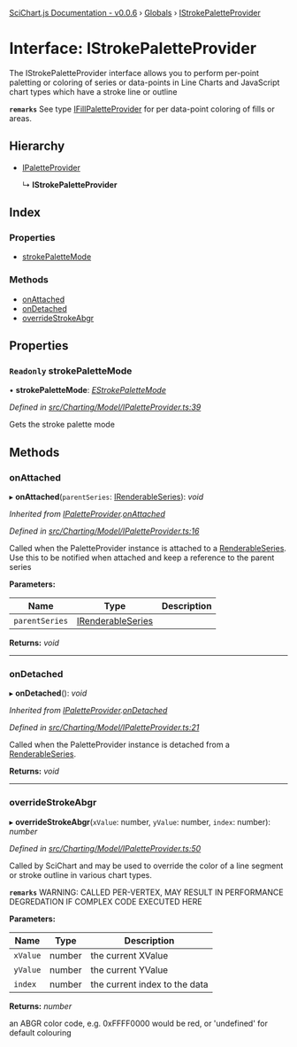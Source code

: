 [SciChart.js Documentation - v0.0.6](../README.md) › [Globals](../globals.md) › [IStrokePaletteProvider](istrokepaletteprovider.md)

# Interface: IStrokePaletteProvider

The IStrokePaletteProvider interface allows you to perform per-point paletting or coloring of series or data-points
in Line Charts and JavaScript chart types which have a stroke line or outline

**`remarks`** 
See type [IFillPaletteProvider](ifillpaletteprovider.md) for per data-point coloring of fills or areas.

## Hierarchy

* [IPaletteProvider](ipaletteprovider.md)

  ↳ **IStrokePaletteProvider**

## Index

### Properties

* [strokePaletteMode](istrokepaletteprovider.md#readonly-strokepalettemode)

### Methods

* [onAttached](istrokepaletteprovider.md#onattached)
* [onDetached](istrokepaletteprovider.md#ondetached)
* [overrideStrokeAbgr](istrokepaletteprovider.md#overridestrokeabgr)

## Properties

### `Readonly` strokePaletteMode

• **strokePaletteMode**: *[EStrokePaletteMode](../enums/estrokepalettemode.md)*

*Defined in [src/Charting/Model/IPaletteProvider.ts:39](https://github.com/ABTSoftware/SciChart.Dev/blob/46671d21ce/Web/src/SciChart/src/Charting/Model/IPaletteProvider.ts#L39)*

Gets the stroke palette mode

## Methods

###  onAttached

▸ **onAttached**(`parentSeries`: [IRenderableSeries](irenderableseries.md)): *void*

*Inherited from [IPaletteProvider](ipaletteprovider.md).[onAttached](ipaletteprovider.md#onattached)*

*Defined in [src/Charting/Model/IPaletteProvider.ts:16](https://github.com/ABTSoftware/SciChart.Dev/blob/46671d21ce/Web/src/SciChart/src/Charting/Model/IPaletteProvider.ts#L16)*

Called when the PaletteProvider instance is attached to a [RenderableSeries](../classes/baserenderableseries.md).
Use this to be notified when attached and keep a reference to the parent series

**Parameters:**

Name | Type | Description |
------ | ------ | ------ |
`parentSeries` | [IRenderableSeries](irenderableseries.md) |   |

**Returns:** *void*

___

###  onDetached

▸ **onDetached**(): *void*

*Inherited from [IPaletteProvider](ipaletteprovider.md).[onDetached](ipaletteprovider.md#ondetached)*

*Defined in [src/Charting/Model/IPaletteProvider.ts:21](https://github.com/ABTSoftware/SciChart.Dev/blob/46671d21ce/Web/src/SciChart/src/Charting/Model/IPaletteProvider.ts#L21)*

Called when the PaletteProvider instance is detached from a [RenderableSeries](../classes/baserenderableseries.md).

**Returns:** *void*

___

###  overrideStrokeAbgr

▸ **overrideStrokeAbgr**(`xValue`: number, `yValue`: number, `index`: number): *number*

*Defined in [src/Charting/Model/IPaletteProvider.ts:50](https://github.com/ABTSoftware/SciChart.Dev/blob/46671d21ce/Web/src/SciChart/src/Charting/Model/IPaletteProvider.ts#L50)*

Called by SciChart and may be used to override the color of a line segment or
stroke outline in various chart types.

**`remarks`** WARNING: CALLED PER-VERTEX, MAY RESULT IN PERFORMANCE DEGREDATION IF COMPLEX CODE EXECUTED HERE

**Parameters:**

Name | Type | Description |
------ | ------ | ------ |
`xValue` | number | the current XValue |
`yValue` | number | the current YValue |
`index` | number | the current index to the data |

**Returns:** *number*

an ABGR color code, e.g. 0xFFFF0000 would be red, or 'undefined' for default colouring
